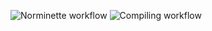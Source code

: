![Norminette workflow](https://github.com/dimadem/minishell/actions/workflows/norminette.yml/badge.svg)
![Compiling workflow](https://github.com/dimadem/minishell/actions/workflows/c-ci.yml/badge.svg)
